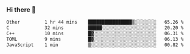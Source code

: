 ### Hi there 👋

<!--
**WShiBin/WShiBin** is a ✨ _special_ ✨ repository because its `README.md` (this file) appears on your GitHub profile.

Here are some ideas to get you started:

- 🔭 I’m currently working on ...
- 🌱 I’m currently learning ...
- 👯 I’m looking to collaborate on ...
- 🤔 I’m looking for help with ...
- 💬 Ask me about ...
- 📫 How to reach me: ...
- 😄 Pronouns: ...
- ⚡ Fun fact: ...
-->

<!--START_SECTION:waka-->

```txt
Other         1 hr 44 mins    ████████████████▒░░░░░░░░   65.26 %
C             32 mins         █████░░░░░░░░░░░░░░░░░░░░   20.20 %
C++           10 mins         █▓░░░░░░░░░░░░░░░░░░░░░░░   06.31 %
TOML          9 mins          █▓░░░░░░░░░░░░░░░░░░░░░░░   06.13 %
JavaScript    1 min           ▒░░░░░░░░░░░░░░░░░░░░░░░░   00.82 %
```

<!--END_SECTION:waka-->
